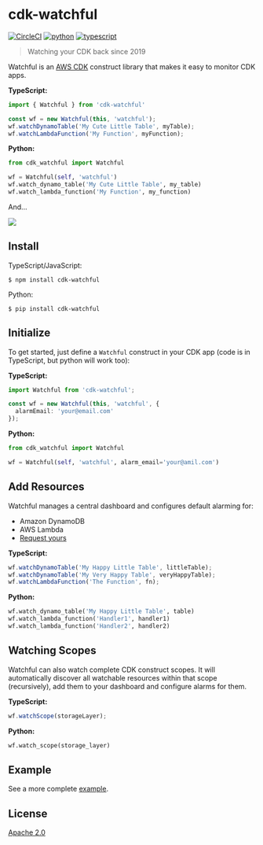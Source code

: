 # cdk-watchful

[![CircleCI](https://circleci.com/gh/eladb/cdk-watchful.svg?style=svg)](https://circleci.com/gh/eladb/cdk-watchful)
[![python](https://img.shields.io/badge/jsii-python-blueviolet.svg)](https://pypi.org/project/cdk-watchful/)
[![typescript](https://img.shields.io/badge/jsii-typescript-blueviolet.svg)](https://www.npmjs.com/package/cdk-watchful)

> Watching your CDK back since 2019

Watchful is an [AWS CDK](https://github.com/awslabs/aws-cdk) construct library that makes it easy
to monitor CDK apps.

**TypeScript:**

```ts
import { Watchful } from 'cdk-watchful'

const wf = new Watchful(this, 'watchful');
wf.watchDynamoTable('My Cute Little Table', myTable);
wf.watchLambdaFunction('My Function', myFunction);
```

**Python:**

```python
from cdk_watchful import Watchful

wf = Watchful(self, 'watchful')
wf.watch_dynamo_table('My Cute Little Table', my_table)
wf.watch_lambda_function('My Function', my_function)
```

And...

![](./example/sample.png)

## Install

TypeScript/JavaScript:

```console
$ npm install cdk-watchful
```

Python:

```console
$ pip install cdk-watchful
```

## Initialize

To get started, just define a `Watchful` construct in your CDK app (code is in
TypeScript, but python will work too):

**TypeScript:**

```ts
import Watchful from 'cdk-watchful';

const wf = new Watchful(this, 'watchful', {
  alarmEmail: 'your@email.com'
});
```

**Python:**

```python
from cdk_watchful import Watchful

wf = Watchful(self, 'watchful', alarm_email='your@amil.com')
```

## Add Resources

Watchful manages a central dashboard and configures default alarming for:

- Amazon DynamoDB
- AWS Lambda
- [Request yours](https://github.com/eladb/cdk-watchful/issues/new)

**TypeScript:**

```ts
wf.watchDynamoTable('My Happy Little Table', littleTable);
wf.watchDynamoTable('My Very Happy Table', veryHappyTable);
wf.watchLambdaFunction('The Function', fn);
```

**Python:**

```python
wf.watch_dynamo_table('My Happy Little Table', table)
wf.watch_lambda_function('Handler1', handler1)
wf.watch_lambda_function('Handler2', handler2)
```

## Watching Scopes

Watchful can also watch complete CDK construct scopes. It will automatically
discover all watchable resources within that scope (recursively), add them
to your dashboard and configure alarms for them.

**TypeScript:**

```ts
wf.watchScope(storageLayer);
```

**Python:**

```python
wf.watch_scope(storage_layer)
```


## Example

See a more complete [example](./example/index.ts).

## License

[Apache 2.0](./LICENSE)

